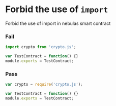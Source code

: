 # Forbid the use of `import`

Forbid the use of import in nebulas smart contract

### Fail

```js
import crypto from 'crypto.js';

var TestContract = function() {}
module.exports = TestContract;
```

### Pass

```js
var crypto = require('crypto.js');

var TestContract = function() {}
module.exports = TestContract;
```